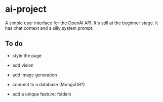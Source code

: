 # ai-project

A simple user interface for the OpenAI API. It's still at the beginner stage. It has chat context and a silly system prompt.

## To do

- style the page

- add vision

- add image generation

- connect to a database (MongoDB?)

- add a unique feature: folders